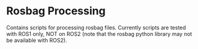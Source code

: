# Rosbag Processing

Contains scripts for processing rosbag files. Currently scripts are tested with ROS1 only, NOT on ROS2 (note that the rosbag python library may not be available with ROS2).

